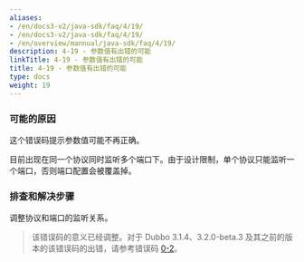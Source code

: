 ```yaml
---
aliases:
- /en/docs3-v2/java-sdk/faq/4/19/
- /en/docs3-v2/java-sdk/faq/4/19/
- /en/overview/mannual/java-sdk/faq/4/19/
description: 4-19 - 参数值有出错的可能
linkTitle: 4-19 - 参数值有出错的可能
title: 4-19 - 参数值有出错的可能
type: docs
weight: 19
---
```







### 可能的原因
这个错误码提示参数值可能不再正确。

目前出现在同一个协议同时监听多个端口下。由于设计限制，单个协议只能监听一个端口，否则端口配置会被覆盖掉。

### 排查和解决步骤
调整协议和端口的监听关系。

> 该错误码的意义已经调整。对于 Dubbo 3.1.4、3.2.0-beta.3 及其之前的版本的该错误码的出错，请参考错误码 [0-2](/en/overview/mannual/java-sdk/faq/0/2/)。
